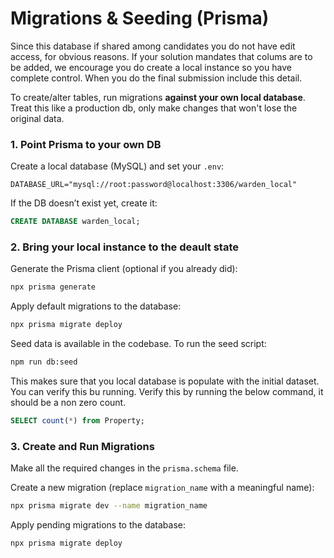 # Migrations & Seeding (Prisma)

Since this database if shared among candidates you do not have edit access, for obvious reasons. If your solution mandates that colums are to be added, we encourage you do create a local instance so you have complete control. When you do the final submission include this detail.

To create/alter tables, run migrations **against your own local database**. Treat this like a production db, only make changes that won't lose the original data.

### 1. Point Prisma to your own DB

Create a local database (MySQL) and set your `.env`:

```env
DATABASE_URL="mysql://root:password@localhost:3306/warden_local"
```

If the DB doesn’t exist yet, create it:

```sql
CREATE DATABASE warden_local;
```

### 2. Bring your local instance to the deault state

Generate the Prisma client (optional if you already did):

```bash
npx prisma generate

```

Apply default migrations to the database:

```bash
npx prisma migrate deploy
```

Seed data is available in the codebase. To run the seed script:

```bash
npm run db:seed
```

This makes sure that you local database is populate with the initial dataset. You can verify this bu running. Verify this by running the below command, it should be a non zero count.

```sql
SELECT count(*) from Property;

```

### 3. Create and Run Migrations

Make all the required changes in the `prisma.schema` file.

Create a new migration (replace `migration_name` with a meaningful name):

```bash
npx prisma migrate dev --name migration_name
```

Apply pending migrations to the database:

```bash
npx prisma migrate deploy
```

